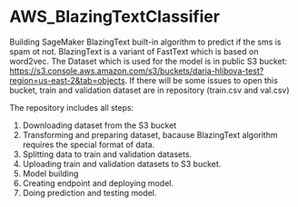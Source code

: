 # AWS_BlazingTextClassifier
Building SageMaker BlazingText built-in algorithm to predict if the sms is spam ot not. BlazingText is a variant of FastText which is based on word2vec.
The Dataset which is used for the model is in public S3 bucket: https://s3.console.aws.amazon.com/s3/buckets/daria-hlibova-test?region=us-east-2&tab=objects.
If there will be some issues to open this bucket, train and validation dataset are  in repository (train.csv and val.csv)

The repository includes all steps:
1. Downloading dataset from the S3 bucket
2. Transforming and preparing dataset, bacause BlazingText algorithm requires the special format of data.
3. Splitting data to train and validation datasets.
4. Uploading train and validation datasets to S3 bucket.
5. Model building
6. Creating endpoint and deploying model.
7. Doing prediction and testing model. 
